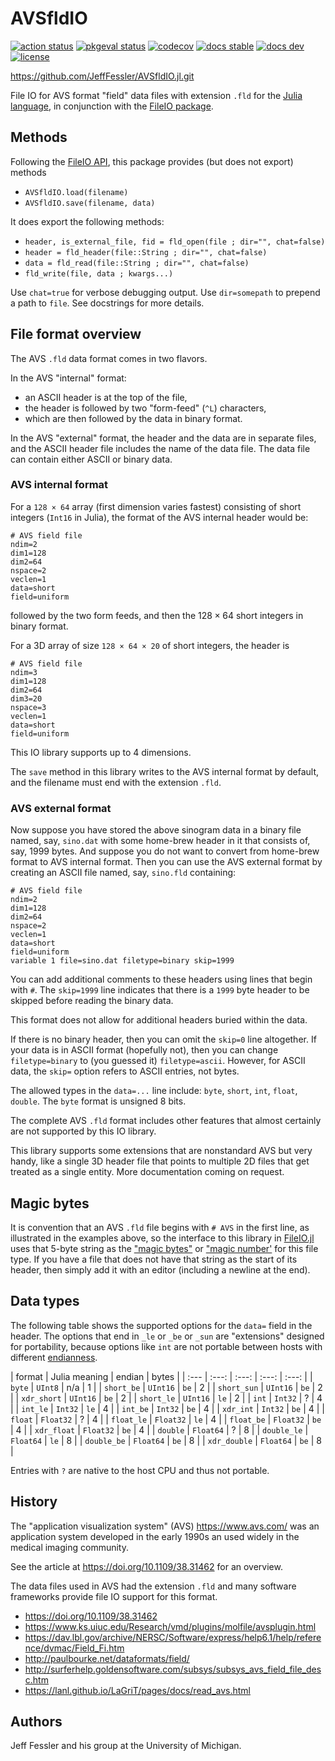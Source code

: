 # AVSfldIO

[![action status][action-img]][action-url]
[![pkgeval status][pkgeval-img]][pkgeval-url]
[![codecov][codecov-img]][codecov-url]
[![docs stable][docs-stable-img]][docs-stable-url]
[![docs dev][docs-dev-img]][docs-dev-url]
[![license][license-img]][license-url]

https://github.com/JeffFessler/AVSfldIO.jl.git

File IO for AVS format "field" data files
with extension `.fld`
for the
[Julia language](https://julialang.org),
in conjunction with the
[FileIO package](https://github.com/JuliaIO/FileIO.jl).


## Methods

Following the
[FileIO API](https://juliaio.github.io/FileIO.jl/stable/implementing),
this package provides (but does not export) methods
* `AVSfldIO.load(filename)`
* `AVSfldIO.save(filename, data)`

It does export the following methods:
* `header, is_external_file, fid = fld_open(file ; dir="", chat=false)`
* `header = fld_header(file::String ; dir="", chat=false)`
* `data = fld_read(file::String ; dir="", chat=false)`
* `fld_write(file, data ; kwargs...)`

Use `chat=true` for verbose debugging output.
Use `dir=somepath` to prepend a path to `file`.
See docstrings for more details.


## File format overview

The AVS `.fld` data format
comes in two flavors.

In the AVS "internal" format:
* an ASCII header is at the top of the file,
* the header is followed by two "form-feed" (`^L`) characters,
* which are then followed by the data in binary format.

In the AVS "external" format,
the header and the data are in separate files,
and the ASCII header file includes the name of the data file.
The data file can contain either ASCII or binary data.


### AVS internal format

For a `128 × 64` array
(first dimension varies fastest)
consisting of short integers
(`Int16` in Julia),
the format of the AVS internal header would be:
```
# AVS field file
ndim=2
dim1=128
dim2=64
nspace=2
veclen=1
data=short
field=uniform
```
followed by the two form feeds,
and then the $128 × 64$ short integers
in binary format.

For a 3D array of size `128 × 64 × 20`
of short integers,
the header is
```
# AVS field file
ndim=3
dim1=128
dim2=64
dim3=20
nspace=3
veclen=1
data=short
field=uniform
```

This IO library supports up to 4 dimensions.

The `save` method in this library
writes to the AVS internal format by default,
and the filename must end with the extension `.fld`.

### AVS external format

Now suppose you have stored the above sinogram data
in a binary file named, say, `sino.dat`
with some home-brew header in it that consists
of, say, 1999 bytes.
And suppose you do not want to convert from home-brew format
to AVS internal format.
Then you can use the AVS external format
by creating an ASCII file named, say,
`sino.fld`
containing:
```
# AVS field file
ndim=2
dim1=128
dim2=64
nspace=2
veclen=1
data=short
field=uniform
variable 1 file=sino.dat filetype=binary skip=1999
```

You can add additional comments
to these headers
using lines that begin with `#`.
The `skip=1999` line
indicates that there is a `1999` byte header to be skipped
before reading the binary data.

This format does not allow for additional headers buried within the data.

If there is no binary header,
then you can omit the `skip=0` line altogether.
If your data is in ASCII format (hopefully not),
then you can change
`filetype=binary`
to (you guessed it)
`filetype=ascii`.
However,
for ASCII data,
the `skip=` option
refers to ASCII entries, not bytes.

The allowed types in the
`data=...`
line include:
`byte`,
`short`,
`int`,
`float`,
`double`.
The 
`byte` format is unsigned 8 bits.

The complete AVS `.fld` format
includes other features
that almost certainly are not supported
by this IO library.

This library supports
some extensions that are nonstandard AVS
but very handy,
like a single 3D header file
that points to multiple 2D files
that get treated as a single entity.
More documentation coming on request.


## Magic bytes

It is convention that an AVS `.fld` file begins with
`# AVS` in the first line,
as illustrated in the examples above,
so the interface to this library
in
[FileIO.jl](https://github.com/JuliaIO/FileIO.jl)
uses that 5-byte string
as the
["magic bytes"](https://en.wikipedia.org/wiki/List_of_file_signatures)
or
["magic number'](https://en.wikipedia.org/wiki/File_format#Magic_number)
for this file type.
If you have a file that does not have that string as the start of its header,
then simply add it with an editor
(including a newline at the end).


## Data types

The following table shows the supported options
for the `data=` field in the header.
The options that end in `_le` or `_be` or `_sun` are "extensions"
designed for portability, because options like `int`
are not portable between hosts with different
[endianness](https://en.wikipedia.org/wiki/Endianness).

| format | Julia meaning | endian | bytes |
| :--- | :---: | :---: | :---: | :---: |
| `byte` | `UInt8` | n/a | 1 |
| `short_be` | `UInt16` | `be` | 2 |
| `short_sun` | `UInt16` | `be` | 2 |
| `xdr_short` | `UInt16` | `be` | 2 |
| `short_le` | `UInt16` | `le` | 2 |
| `int` | `Int32` | ? | 4 |
| `int_le` | `Int32` | `le` | 4 |
| `int_be` | `Int32` | `be` | 4 |
| `xdr_int` | `Int32` | `be` | 4 |
| `float` | `Float32` | ? | 4 |
| `float_le` | `Float32` | `le` | 4 |
| `float_be` | `Float32` | `be` | 4 |
| `xdr_float` | `Float32` | `be` | 4 |
| `double` | `Float64` | ? | 8 |
| `double_le` | `Float64` | `le` | 8 |
| `double_be` | `Float64` | `be` | 8 |
| `xdr_double` | `Float64` | `be` | 8 |

Entries with `?` are native to the host CPU and thus not portable.


## History

The "application visualization system" (AVS)
https://www.avs.com/
was an application system developed in the early 1990s
an used widely in the medical imaging community.

See the article at https://doi.org/10.1109/38.31462 for an overview.

The data files used in AVS had the extension `.fld`
and many software frameworks provide file IO support
for this format.
* https://doi.org/10.1109/38.31462
* https://www.ks.uiuc.edu/Research/vmd/plugins/molfile/avsplugin.html
* https://dav.lbl.gov/archive/NERSC/Software/express/help6.1/help/reference/dvmac/Field_Fi.htm
* http://paulbourke.net/dataformats/field/
* http://surferhelp.goldensoftware.com/subsys/subsys_avs_field_file_desc.htm
* https://lanl.github.io/LaGriT/pages/docs/read_avs.html



## Authors

Jeff Fessler and his group at the University of Michigan.

<!-- URLs -->
[action-img]: https://github.com/JeffFessler/AVSfldIO.jl/workflows/Unit%20test/badge.svg
[action-url]: https://github.com/JeffFessler/AVSfldIO.jl/actions
[build-img]: https://github.com/JeffFessler/AVSfldIO.jl/workflows/CI/badge.svg?branch=main
[build-url]: https://github.com/JeffFessler/AVSfldIO.jl/actions?query=workflow%3ACI+branch%3Amain
[pkgeval-img]: https://juliaci.github.io/NanosoldierReports/pkgeval_badges/M/AVSfldIO.svg
[pkgeval-url]: https://juliaci.github.io/NanosoldierReports/pkgeval_badges/M/AVSfldIO.html
[codecov-img]: https://codecov.io/github/JeffFessler/AVSfldIO.jl/coverage.svg?branch=main
[codecov-url]: https://codecov.io/github/JeffFessler/AVSfldIO.jl?branch=main
[docs-stable-img]: https://img.shields.io/badge/docs-stable-blue.svg
[docs-stable-url]: https://JeffFessler.github.io/AVSfldIO.jl/stable
[docs-dev-img]: https://img.shields.io/badge/docs-dev-blue.svg
[docs-dev-url]: https://JeffFessler.github.io/AVSfldIO.jl/dev
[license-img]: http://img.shields.io/badge/license-MIT-brightgreen.svg?style=flat
[license-url]: LICENSE
<!--
[![coveralls][coveralls-img]][coveralls-url]
[coveralls-img]: https://coveralls.io/repos/JeffFessler/AVSfldIO.jl/badge.svg?branch=main
[coveralls-url]: https://coveralls.io/github/JeffFessler/AVSfldIO.jl?branch=main
-->
